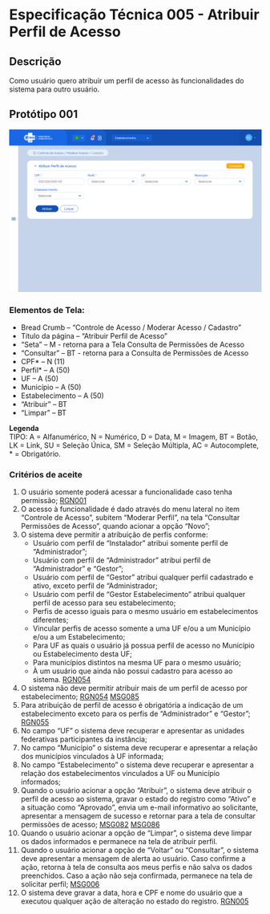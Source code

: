 # Especificação Técnica 005 - Atribuir Perfil de Acesso

## Descrição
Como usuário quero atribuir um perfil de acesso às funcionalidades do sistema para outro usuário. 

## Protótipo 001
![alt text](../imagens/ete-005-prot-001.png)

### Elementos de Tela:
* Bread Crumb – “Controle de Acesso / Moderar Acesso / Cadastro” 
* Título da página – “Atribuir Perfil de Acesso” 
* “Seta” – M - retorna para a Tela Consulta de Permissões de Acesso 
* “Consultar” – BT - retorna para a Consulta de Permissões de Acesso 
* CPF* – N (11) 
* Perfil* – A (50) 
* UF – A (50) 
* Município – A (50) 
* Estabelecimento – A (50) 
* “Atribuir” – BT 
* “Limpar” – BT 

**Legenda**  
TIPO: A = Alfanumérico, N = Numérico, D = Data, M = Imagem, BT = Botão, LK = Link, SU = Seleção Única, SM = Seleção Múltipla, AC = Autocomplete, * = Obrigatório. 

### Critérios de aceite 
1. O usuário somente poderá acessar a funcionalidade caso tenha permissão; [RGN001](DocumentoDeRegrasv2.md#rgn001)
2. O acesso à funcionalidade é dado através do menu lateral no item “Controle de Acesso”, subitem “Moderar Perfil”, na tela “Consultar Permissões de Acesso”, quando acionar a opção “Novo”; 
3. O sistema deve permitir a atribuição de perfis conforme: 
      * Usuário com perfil de “Instalador” atribui somente perfil de “Administrador”; 
      * Usuário com perfil de “Administrador” atribui perfil de “Administrador” e “Gestor”; 
      * Usuário com perfil de “Gestor” atribui qualquer perfil cadastrado e ativo, exceto perfil de “Administrador; 
      * Usuário com perfil de “Gestor Estabelecimento” atribui qualquer perfil de acesso para seu estabelecimento; 
      * Perfis de acesso iguais para o mesmo usuário em estabelecimentos diferentes;  
      * Vincular perfis de acesso somente a uma UF e/ou a um Município e/ou a um Estabelecimento;  
      * Para UF as quais o usuário já possua perfil de acesso no Município ou Estabelecimento desta UF; 
      * Para municípios distintos na mesma UF para o mesmo usuário; 
      * À um usuário que ainda não possui cadastro para acesso ao sistema. [RGN054](DocumentoDeRegrasv2.md#rgn054) 
4. O sistema não deve permitir atribuir mais de um perfil de acesso por estabelecimento; [RGN054](DocumentoDeRegrasv2.md#rgn054) [MSG085](DocumentoDeMensagensv2.md#msg085) 
5. Para atribuição de perfil de acesso é obrigatória a indicação de um estabelecimento exceto para os perfis de “Administrador” e “Gestor”; [RGN055](DocumentoDeRegrasv2.md#rgn055) 
6. No campo “UF” o sistema deve recuperar e apresentar as unidades federativas participantes da instância; 
7. No campo “Município” o sistema deve recuperar e apresentar a relação dos municípios vinculados à UF informada; 
8. No campo “Estabelecimento” o sistema deve recuperar e apresentar a relação dos estabelecimentos vinculados a UF ou Município informados; 
9. Quando o usuário acionar a opção “Atribuir”, o sistema deve atribuir o perfil de acesso ao sistema, gravar o estado do registro como “Ativo” e a situação como “Aprovado”, envia um e-mail informativo ao solicitante, apresentar a mensagem de sucesso e retornar para a tela de consultar permissões de acesso; [MSG082](DocumentoDeMensagensv2.md#msg082) [MSG086](DocumentoDeMensagensv2.md#msg086)
10. Quando o usuário acionar a opção de “Limpar”, o sistema deve limpar os dados informados e permanece na tela de atribuir perfil.
11. Quando o usuário acionar a opção de “Voltar” ou “Consultar”, o sistema deve apresentar a mensagem de alerta ao usuário. Caso confirme a ação, retorna à tela de consulta aos meus perfis e não salva os dados preenchidos. Caso a ação não seja confirmada, permanece na tela de solicitar perfil; [MSG006](DocumentoDeMensagensv2.md#msg006)
12. O sistema deve gravar a data, hora e CPF e nome do usuário que a executou qualquer ação de alteração no estado do registro. [RGN005](DocumentoDeRegrasv2.md#rgn005)
